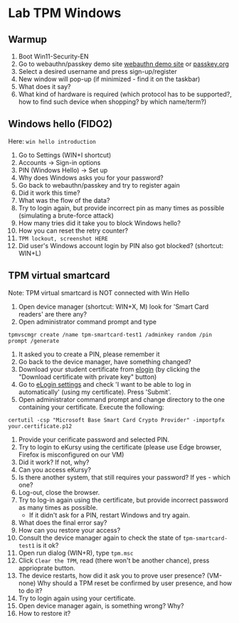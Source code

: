 # Lab TPM Windows
## Warmup
1. Boot Win11-Security-EN
1. Go to webauthn/passkey demo site [webauthn demo site](https://webauthn.me/) or [passkey.org](https://passkey.org/)
1. Select a desired username and press sign-up/register
1. New window will pop-up (if minimized - find it on the taskbar)
1. What does it say?
1. What kind of hardware is required (which protocol has to be supported?, how to find such device when shopping? by which name/term?)
## Windows hello (FIDO2)
Here: `win hello introduction`
1. Go to Settings (WIN+I shortcut)
1. Accounts -> Sign-in options
1. PIN (Windows Hello) -> Set up
1. Why does Windows asks you for your password?
1. Go back to webauthn/passkey and try to register again
1. Did it work this time?
1. What was the flow of the data?
1. Try to login again, but provide incorrect pin as many times as possible (simulating a brute-force attack)
1. How many tries did it take you to block Windows hello?
1. How you can reset the retry counter?
1. `TPM lockout, screenshot HERE`
1. Did user's Windows account login by PIN also got blocked? (shortcut: WIN+L)
## TPM virtual smartcard 
Note: TPM virtual smartcard is NOT connected with Win Hello
1. Open device manager (shortcut: WIN+X, M) look for 'Smart Card readers' are there any?
1. Open administrator command prompt and type
  ```
  tpmvscmgr create /name tpm-smartcard-test1 /adminkey random /pin prompt /generate
  ```
1. It asked you to create a PIN, please remember it
1. Go back to the device manager, have something changed?
1. Download your student certificate from [elogin](https://elogin.put.poznan.pl/app/certificates/own) (by clicking the "Download certificate with private key" button)
1. Go to [eLogin settings](https://elogin.put.poznan.pl/app/settings) and check 'I want to be able to log in automatically' (using my certificate). Press 'Submit'.
1. Open administrator command prompt and change directory to the one containing your certificate. Execute the following:
  ```
  certutil -csp "Microsoft Base Smart Card Crypto Provider" -importpfx your.certificate.p12
  ```
1. Provide your cerificate password and selected PIN.
1. Try to login to eKursy using the certificate (please use Edge browser, Firefox is misconfigured on our VM)
3. Did it work? If not, why?
4. Can you access eKursy?
5. Is there another system, that still requires your password? If yes - which one?
6. Log-out, close the browser.
7. Try to log-in again using the certificate, but provide incorrect password as many times as possible.
   - If it didn't ask for a PIN, restart Windows and try again.
8. What does the final error say?
9. How can you restore your access?
10. Consult the device manager again to check the state of `tpm-smartcard-test1` is it ok?
11. Open run dialog (WIN+R), type `tpm.msc`
12. Click `Clear the TPM`, read (there won't be another chance), press apprioprate button.
13. The device restarts, how did it ask you to prove user presence? (VM-none)
    Why should a TPM reset be confirmed by user presence, and how to do it?
14. Try to login again using your certificate.
15. Open device manager again, is something wrong? Why?
16. How to restore it?
